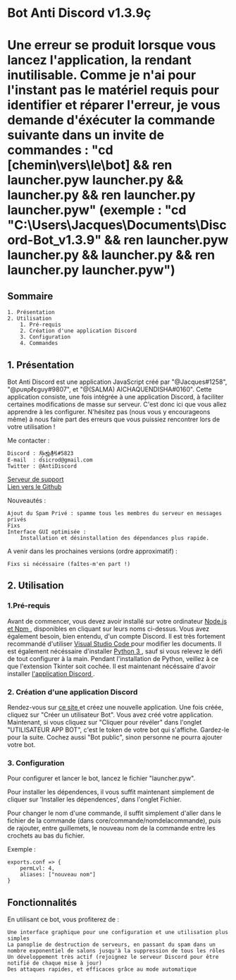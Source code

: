 # Bot Anti Discord v1.3.9ç

# Une erreur se produit lorsque vous lancez l'application, la rendant inutilisable. Comme je n'ai pour l'instant pas le matériel requis pour identifier et réparer l'erreur, je vous demande d'éxécuter la commande suivante dans un invite de commandes : "cd [chemin\vers\le\bot] && ren launcher.pyw launcher.py && launcher.py && ren launcher.py launcher.pyw" (exemple : "cd "C:\Users\Jacques\Documents\Discord-Bot_v1.3.9" && ren launcher.pyw launcher.py && launcher.py && ren launcher.py launcher.pyw")
    
    

## Sommaire

    1. Présentation
    2. Utilisation
        1. Pré-requis
        2. Création d'une application Discord
        3. Configuration
        4. Commandes

## 1.  Présentation

Bot Anti Discord est une application JavaScript créé par "@Jacques#1258", "@ρυяρℓєgυу#9807", et
"@(SALMA) AICHAQUENDISHA#0160". Cette application consiste, une fois intégrée à une application
Discord, à faciliter certaines modifications de masse sur serveur. C'est donc ici que vous allez apprendre à les
configurer. N'hésitez pas (nous vous y encourageons même) à nous faire part des erreurs que
vous puissiez rencontrer lors de votre utilisation !

Me contacter :

    Discord : J͋ͣá̝c̥̩ͭͤͮ͟q̍u̧͂ͬͯ͒̊ͨ̆eͣ̎š#5823
    E-mail  : dsicrod@gmail.com
    Twitter : @AntiDiscord

[Serveur de support]( https://discord.gg/ngrdmkN "Serveur de support" )<br />
[ Lien vers le Github ]( https://antidiscordbot.page.link/lastversion "Lien vers cette page" )

Nouveautés :

    Ajout du Spam Privé : spamme tous les membres du serveur en messages privés
    Fixs
    Interface GUI optimisée :
        Installation et désinstallation des dépendances plus rapide.

A venir dans les prochaines versions (ordre approximatif) :

    Fixs si nécéssaire (faîtes-m'en part !)

## 2. Utilisation

### 1.Pré-requis

Avant de commencer, vous devez avoir installé sur votre ordinateur [ Node.js et Npm ]( https://nodejs.org/en/ "Installer Node.js et Npm" ), disponibles en cliquant sur leurs noms ci-dessus. Vous avez également besoin, bien entendu, d'un compte Discord. Il est très fortement recommandé d'utiliser [ Visual Studio Code ]( https://code.visualstudio.com/download "Installer Visual Studio Code" ) pour modifier les documents. Il est également nécéssaire d'installer [ Python 3 ]( https://www.python.org/downloads/ "Installer Python 3" ), sauf si vous relevez le défi de tout configurer à la main. Pendant l'installation de Python, veillez à ce que l'extension Tkinter soit cochée. Il est maintenant nécéssaire d'avoir installer [ l'application Discord ]( https://discordapp.com/ "Page d'accueil de Discord" ).

### 2. Création d'une application Discord

Rendez-vous sur [ ce site ]( https://discordapp.com/developers/applications/me/create "Vos applications Discord" ) et créez une nouvelle application. Une fois créée, cliquez sur
"Créer un utilisateur Bot". Vous avez créé votre application. Maintenant, si vous cliquez sur "Cliquer pour révéler" dans l'onglet "UTILISATEUR APP BOT", c'est le token de votre bot qui s'affiche. Gardez-le pour la suite. Cochez aussi "Bot public", sinon personne ne pourra ajouter votre bot.

### 3. Configuration

Pour configurer et lancer le bot, lancez le fichier "launcher.pyw".

Pour installer les dépendences, il vous suffit maintenant simplement de cliquer sur 'Installer les dépendences', dans l'onglet Fichier.

Pour changer le nom d'une commande, il suffit simplement d'aller dans le fichier de la commande (dans core/commande/nomdelacommande), puis de rajouter, entre guillemets, le nouveau nom de la commande entre les crochets au bas du fichier.

Exemple :

    exports.conf => {
        permLvl: 4,
        aliases: ["nouveau nom"]
    }

## Fonctionnalités

En utilisant ce bot, vous profiterez de :

    Une interface graphique pour une configuration et une utilisation plus simples
    La panoplie de destruction de serveurs, en passant du spam dans un nombre exponentiel de salons jusqu'à la suppression de tous les rôles
    Un développement très actif (rejoignez le serveur Discord pour être notifié de chaque mise à jour)
    Des attaques rapides, et efficaces grâce au mode automatique
